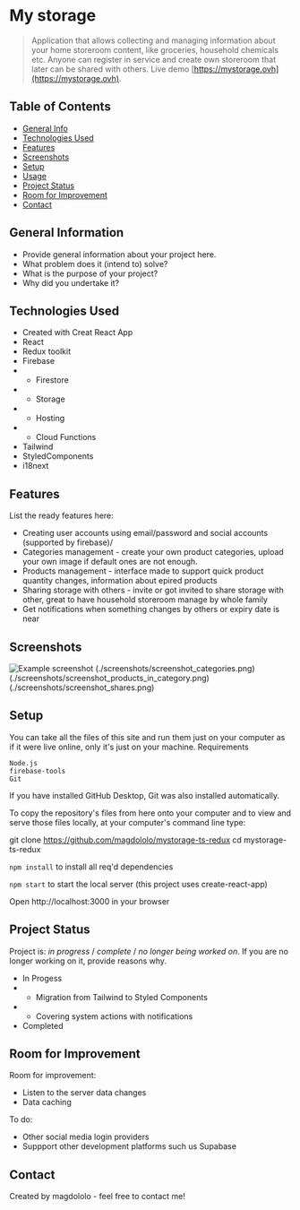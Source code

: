 # My storage
> Application that allows collecting and managing information about your home storeroom content, like groceries, household chemicals etc. Anyone can register in service and create own storeroom that later can be shared with others.
> Live demo [https://mystorage.ovh](https://mystorage.ovh). 

## Table of Contents
* [General Info](#general-information)
* [Technologies Used](#technologies-used)
* [Features](#features)
* [Screenshots](#screenshots)
* [Setup](#setup)
* [Usage](#usage)
* [Project Status](#project-status)
* [Room for Improvement](#room-for-improvement)
* [Contact](#contact)
<!-- * [License](#license) -->


## General Information
- Provide general information about your project here.
- What problem does it (intend to) solve?
- What is the purpose of your project?
- Why did you undertake it?
<!-- You don't have to answer all the questions - just the ones relevant to your project. -->


## Technologies Used
- Created with Creat React App
- React
- Redux toolkit
- Firebase
- - Firestore
- - Storage
- - Hosting
- - Cloud Functions
- Tailwind
- StyledComponents
- i18next


## Features
List the ready features here:
- Creating user accounts using email/password and social accounts (supported by firebase)/
- Categories management - create your own product categories, upload your own image if default ones are not enough.
- Products management - interface made to support quick product quantity changes, information about epired products
- Sharing storage with others - invite or got invited to share storage with other, great to have household storeroom manage by whole family
- Get notifications when something changes by others or expiry date is near


## Screenshots
![Example screenshot](./img/screenshot.png)
(./screenshots/screenshot_categories.png)
(./screenshots/screenshot_products_in_category.png)
(./screenshots/screenshot_shares.png)
<!-- If you have screenshots you'd like to share, include them here. -->


## Setup
You can take all the files of this site and run them just on your computer as if it were live online, only it's just on your machine.
Requirements

    Node.js
    firebase-tools
    Git

If you have installed GitHub Desktop, Git was also installed automatically.

To copy the repository's files from here onto your computer and to view and serve those files locally, at your computer's command line type:

git clone https://github.com/magdololo/mystorage-ts-redux
cd mystorage-ts-redux

`npm install` to install all req'd dependencies

`npm start` to start the local server (this project uses create-react-app)

Open http://localhost:3000 in your browser


## Project Status
Project is: _in progress_ / _complete_ / _no longer being worked on_. If you are no longer working on it, provide reasons why.
- In Progess
- - Migration from Tailwind to Styled Components
- - Covering system actions with notifications
- Completed



## Room for Improvement
Room for improvement:
- Listen to the server data changes
- Data caching

To do:
- Other social media login providers
- Suppport other development platforms such us Supabase



## Contact
Created by magdololo - feel free to contact me!


